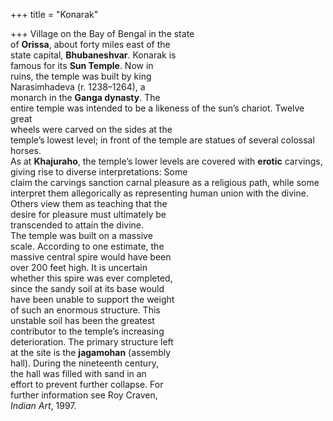 +++
title = "Konarak"

+++
Village on the Bay of Bengal in the state  
of **Orissa**, about forty miles east of the  
state capital, **Bhubaneshvar**. Konarak is  
famous for its **Sun Temple**. Now in  
ruins, the temple was built by king  
Narasimhadeva (r. 1238–1264), a  
monarch in the **Ganga dynasty**. The  
entire temple was intended to be a likeness of the sun’s chariot. Twelve great  
wheels were carved on the sides at the  
temple’s lowest level; in front of the temple are statues of several colossal horses.  
As at **Khajuraho**, the temple’s lower levels are covered with **erotic** carvings, giving rise to diverse interpretations: Some  
claim the carvings sanction carnal pleasure as a religious path, while some  
interpret them allegorically as representing human union with the divine.  
Others view them as teaching that the  
desire for pleasure must ultimately be  
transcended to attain the divine.  
The temple was built on a massive  
scale. According to one estimate, the  
massive central spire would have been  
over 200 feet high. It is uncertain  
whether this spire was ever completed,  
since the sandy soil at its base would  
have been unable to support the weight  
of such an enormous structure. This  
unstable soil has been the greatest  
contributor to the temple’s increasing  
deterioration. The primary structure left  
at the site is the **jagamohan** (assembly  
hall). During the nineteenth century,  
the hall was filled with sand in an  
effort to prevent further collapse. For  
further information see Roy Craven,  
*Indian Art*, 1997.